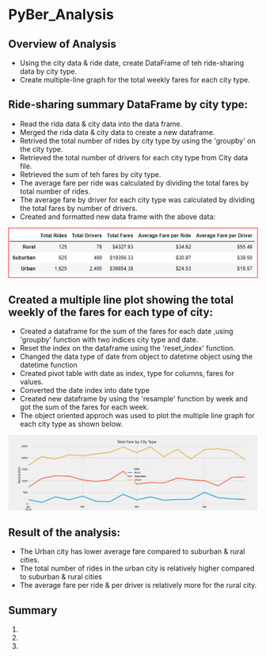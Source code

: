 # PyBer_Analysis

## Overview of Analysis
* Using the city data & ride date, create DataFrame of teh ride-sharing data by city type.
* Create multiple-line graph for the total weekly fares for each city type.

## Ride-sharing summary DataFrame by city type:
* Read the rida data & city data into the data frame.
* Merged the rida data & city data to create a new dataframe.
* Retrived  the total number of rides by city type by using the 'groupby' on the city type.
* Retrieved the total number of drivers for each city type from City data file.
* Retrieved the sum of teh fares by city type.
*  The average fare per ride was calculated by dividing the total fares by total number of rides.
* The average fare by driver for each city type was calculated by dividing the total fares by number of drivers.
* Created and formatted new data frame with the above data:

![image](Images/Pyber_data_frame.PNG)

## Created a multiple line plot showing the total weekly of the fares for each type of city:
* Created a dataframe for the sum of the fares for each date ,using 'groupby' function with two indices city type and date.
* Reset the index on the dataframe using the 'reset_index' function.
* Changed the data type of date from object to datetime object using the datetime function
* Created pivot table with date as index, type for columns, fares for values.
* Converted the date index into date type
* Created new dataframe by using the 'resample' function by week and got the sum of the fares for each week.
* The object oriented approch was used to plot the multiple line graph for each 
city type as shown below.

![Multiple-Line_Plot](analysis/PyBer_fare_summary.PNG)

## Result of the analysis:
* The Urban city has lower average fare compared to suburban & rural cities.
* The total number of rides in the urban city is relatively higher compared to suburban & rural cities
* The average fare per ride & per driver is relatively more for the rural city.

## Summary
 1.
 2.
 3.
 












